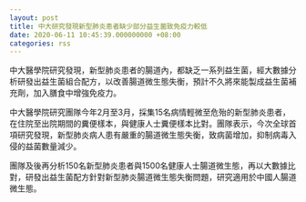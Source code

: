 ```yaml
---
layout: post
title: 中大研究發現新型肺炎患者缺少部分益生菌致免疫力較低
date: 2020-06-11 10:45:39.000000000 +08:00
categories: rss
---
```


中大醫學院研究發現，新型肺炎患者的腸道內，都缺乏一系列益生菌，經大數據分析研發出益生菌組合配方，以改善腸道微生態失衡，預計不久將來能製成益生菌補充劑，加入膳食中增強免疫力。

中大醫學院研究團隊今年2月至3月，採集15名病情輕微至危殆的新型肺炎患者，在住院至出院期間的糞便樣本，與健康人士糞便樣本比對。團隊表示，今次全球首項研究發現，新型肺炎病人患有嚴重的腸道微生態失衡，致病菌增加，抑制病毒入侵的益菌數量減少。

團隊及後再分析150名新型肺炎患者與1500名健康人士腸道微生態，再以大數據比對，研發出益生菌配方針對新型肺炎腸道微生態失衡問題，研究適用於中國人腸道微生態。
